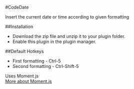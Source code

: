 #CodeDate

Insert the current date or time according to given formatting

##Installation

- Download the zip file and unzip it to your plugin folder.
- Enable this plugin in the plugin manager.

##Default Hotkeys

- First formatting - Ctrl-5
- Second formatting - Ctrl-Shift-5

Uses Moment.js  
[More about Moment.js](http://momentjs.com/ "More")